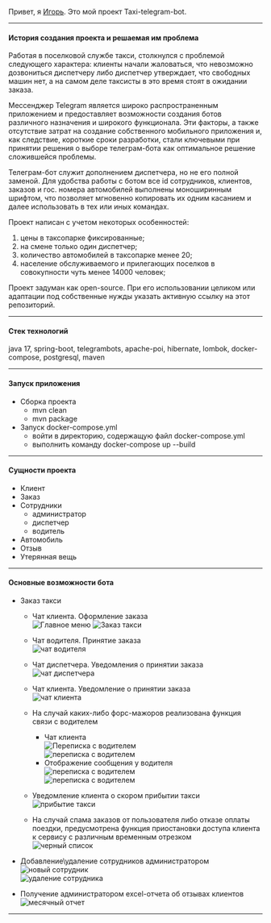 Привет, я <a href="https://github.com/TY95MC" target="_blank">Игорь</a>. Это мой проект Taxi-telegram-bot.
***

#### История создания проекта и решаемая им проблема

Работая в поселковой службе такси, столкнулся с проблемой следующего характера:
клиенты начали жаловаться, что невозможно дозвониться диспетчеру либо диспетчер утверждает, что свободных машин нет, а
на самом деле таксисты в это время стоят в ожидании заказа.

Мессенджер Telegram является широко распространенным приложением и предоставляет возможности создания ботов различного
назначения и широкого функционала. Эти факторы, а также отсутствие затрат на создание собственного мобильного приложения
и, как следствие, короткие сроки разработки, стали ключевыми при принятии решения о выборе телеграм-бота как оптимальное
решение сложившейся проблемы.

Телеграм-бот служит дополнением диспетчера, но не его полной заменой.
Для удобства работы с ботом все id сотрудников, клиентов, заказов и гос. номера автомобилей выполнены
моноширинным шрифтом, что позволяет мгновенно копировать их одним касанием и далее использовать в тех или иных командах.

Проект написан с учетом некоторых особенностей:

1. цены в таксопарке фиксированные;
2. на смене только один диспетчер;
3. количество автомобилей в таксопарке менее 20;
4. население обслуживаемого и прилегающих поселков в совокупности чуть менее 14000 человек;

Проект задуман как open-source. При его использовании целиком или адаптации
под собственные нужды указать активную ссылку на этот репозиторий.

***

#### Стек технологий

java 17, spring-boot, telegrambots, apache-poi, hibernate, lombok, docker-compose, postgresql, maven

***

#### Запуск приложения

* Сборка проекта
    * mvn clean
    * mvn package
* Запуск docker-compose.yml
    * войти в директорию, содержащую файл docker-compose.yml
    * выполнить команду docker-compose up --build

***

#### Сущности проекта

* Клиент
* Заказ
* Сотрудники
    * администратор
    * диспетчер
    * водитель
* Автомобиль
* Отзыв
* Утерянная вещь

***

#### Основные возможности бота

* Заказ такси
    * Чат клиента. Оформление заказа   
      ![](readme/client_main_menu.jpg "Главное меню")
      ![Заказ такси](readme/client_order_3.jpg "Заказ такси клиентом")
    * Чат водителя. Принятие заказа   
      ![чат водителя](readme/driver_accept_order_3.jpg "принятие заказа водителем")
    * Чат диспетчера. Уведомления о принятии заказа   
      ![чат диспетчера](readme/dispatcher_driver_on_order.jpg "чат диспетчера")
    * Чат клиента. Уведомление о принятии заказа   
      ![чат клиента](readme/client_order_3_accepted_by_driver.jpg "чат клиента")

    * На случай каких-либо форс-мажоров реализована функция связи с водителем
        * Чат клиента   
          ![Переписка с водителем](readme/client_enter_message.jpg "нажатие кнопки \"написать водителю\"")   
          ![переписка с водителем](readme/client_sent_message.jpg "посланное сообщение")
        * Отображение сообщения у водителя   
          ![переписка с водителем](readme/driver_order_3_wait_client_message.jpg "уведомление водителя о скором сообщении")   
          ![переписка с водителем](readme/driver_order_3_client_message.jpg "сообщение клиента в чате водителя")

    * Уведомление клиента о скором прибытии такси   
      ![прибытие такси](readme/client_driver_arrived.jpg "уведомление клиента о прибытии")

    * На случай спама заказов от пользователя либо отказе оплаты поездки, предусмотрена функция приостановки доступа
      клиента к сервису с различным временным отрезком   
      ![черный список](readme/driver_ban_client.jpg "приостановка доступа, 1 страйк")

* Добавление\удаление сотрудников администратором   
  ![новый сотрудник](readme/admin_add_employee.jpg "добавление сотрудника")   
  ![удаление сотрудника](readme/admin_delete_employee.jpg "удаление сотрудника")

* Получение администратором excel-отчета об отзывах клиентов    
  ![месячный отчет](readme/admin_feedback_report_by_month.jpg "месячный отчет")

***

